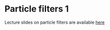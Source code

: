 # Particle filters 1

Lecture slides on particle filters are available [here](13-particle-filters-1.pdf)
